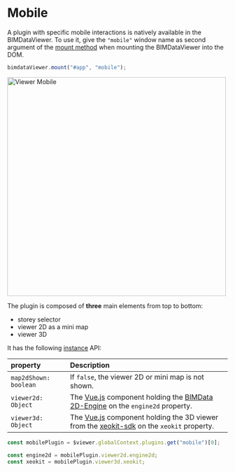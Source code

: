 # Mobile

A plugin with specific mobile interactions is natively available in the BIMDataViewer. To use it, give the `"mobile"` window name as second argument of the [mount method](/viewer/reference/mount.html) when mounting the BIMDataViewer into the DOM.

```js
bimdataViewer.mount("#app", "mobile");
```

<img width=500px src="/assets/img/viewer/viewer-mobile.png" alt="Viewer Mobile">

The plugin is composed of **three** main elements from top to bottom:

- storey selector
- viewer 2D as a mini map
- viewer 3D

It has the following [instance](/viewer/reference/plugin.html#plugin-component-instance) API:

| property              | Description                                                                                                                                            |
| :-------------------- | :----------------------------------------------------------------------------------------------------------------------------------------------------- |
| `map2dShown: boolean` | If `false`, the viewer 2D or mini map is not shown.                                                                                                    |
| `viewer2d: Object`    | The [Vue.js](https://vuejs.org/) component holding the [BIMData 2D-Engine](https://2d-engine.bimdata.io/) on the `engine2d` property.                  |
| `viewer3d: Object`    | The [Vue.js](https://vuejs.org/) component holding the 3D viewer from the [xeokit-sdk](https://github.com/xeokit/xeokit-sdk) on the `xeokit` property. |

```js
const mobilePlugin = $viewer.globalContext.plugins.get("mobile")[0];

const engine2d = mobilePlugin.viewer2d.engine2d;
const xeokit = mobilePlugin.viewer3d.xeokit;
```
